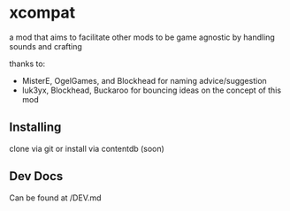 # xcompat

a mod that aims to facilitate other mods to be game agnostic by handling sounds and crafting

thanks to:
* MisterE, OgelGames, and Blockhead for naming advice/suggestion
* luk3yx, Blockhead, Buckaroo for bouncing ideas on the concept of this mod

## Installing

clone via git or install via contentdb (soon)

## Dev Docs

Can be found at /DEV.md